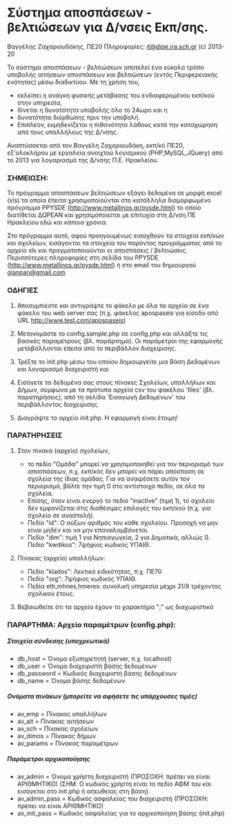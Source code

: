 # Σύστημα αποσπάσεων - βελτιώσεων για Δ/νσεις Εκπ/σης.
Βαγγέλης Ζαχαριουδάκης, ΠΕ20
Πληροφορίες: it@dipe.ira.sch.gr
(c) 2013-20

Το σύστημα αποσπάσεων - βελτιώσεων αποτελεί ένα εύκολο τρόπο υποβολής αιτήσεων αποσπάσεων και βελτιώσεων (εντός Περιφερειακής ενότητας)
μέσω διαδικτύου.
Με τη χρήση του, 
- εκλείπει η ανάγκη φυσικής μετάβασης του ενδιαφερομένου εκπ/κού στην υπηρεσία, 
- δίνεται η δυνατότητα υποβολής όλο το 24ωρο και η 
- δυνατότητα διόρθωσης πριν την υποβολή. 
- Επιπλέον, εκμηδενίζεται η πιθανότητα λάθους κατά την καταχώρηση από τους υπαλλήλους της Δ/νσης.

Αναπτύσσεται από τον Βαγγέλη Ζαχαριουδάκη, εκπ/κό ΠΕ20, εξ'ολοκλήρου με εργαλεία ανοιχτού λογισμικού (PHP,MySQL,JQuery) από το 2013 για λογαριασμό της Δ/νσης Π.Ε. Ηρακλείου.

### ΣΗΜΕΙΩΣΗ: 
Το πρόγραμμα αποσπάσεων βελτιώσεων εξάγει δεδομένα σε μορφή excel (xls) τα οποία έπειτα χρησιμοποιούνται
στο κατάλληλα διαμορφωμένο πρόγραμμα PPYSDE (http://www.metallinos.gr/pysde.html) το οποίο διατίθεται ΔΩΡΕΑΝ και
χρησιμοποιείται με επιτυχία στη Δ/νση ΠΕ Ηρακλείου εδώ και κάποια χρόνια.

Στο πρόγραμμα αυτό, αφού προηγουμένως εισαχθούν τα στοιχεία εκπ/κών και σχολείων, εισάγονται τα στοιχεία 
του παρόντος προγράμματος από το αρχείο xls και πραγματοποιούνται οι αποσπάσεις / βελτιώσεις.
Περισσότερες πληροφορίες στη σελίδα του PPYSDE (http://www.metallinos.gr/pysde.html) ή στο email του δημιουργού gianpan@gmail.com


### ΟΔΗΓΙΕΣ
1. Αποσυμπιέστε και αντιγράψτε το φάκελο με όλα τα αρχεία σε ένα φάκελο του web server σας (π.χ. φάκελος apospaseis για είσοδο από URL  http://www.test.com/apospaseis)

2. Μετονομάστε το config.sample.php σε config.php και αλλάξτε τις βασικές παραμέτρους (βλ. παράρτημα). Οι παράμετροι της εφαρμογής μεταβάλλονται έπειτα από το περιβάλλον διαχείρισης.

3. Τρέξτε το init.php μέσω του οποίου δημιουργείτε μια Βάση Δεδομένων και λογαριασμό διαχειριστή και

4. Εισάγετε τα δεδομένα σας στους πίνακες Σχολείων, υπαλλήλων και Δήμων, σύμφωνα με τα πρότυπα αρχεία csv του φακέλου 'files' (βλ. παρατηρήσεις), από τη σελίδα 'Εισαγωγή Δεδομένων' του περιβάλλοντος διαχείρισης.

4. Διαγράψτε το αρχείο init.php. Η εφαρμογή είναι έτοιμη!


### ΠΑΡΑΤΗΡΗΣΕΙΣ
1. Στον πίνακα (αρχείο) σχολείων, 
    * το πεδίο "Ομάδα" μπορεί να χρησιμοποιηθεί για τον περιορισμό των αποσπάσεων, π.χ. εκπ/κός δεν μπορεί να πάρει απόσπαση σε σχολεία της ίδιας ομάδας. 
Για να αναιρέσετε αυτόν τον περιορισμό, βάλτε την τιμή 0 στο αντίστοιχο πεδίο, σε όλα τα σχολεία. 
    * Επίσης, όταν είναι ενεργό το πεδιό "inactive" (τιμή 1), το σχολείο δεν εμφανίζεται στις διαθέσιμες επιλογές του εκπ/κού (π.χ. για σχολείο σε αναστολή).
    * Πεδίο "id": Ο αύξων αριθμός του κάθε σχολείου. Προσοχή να μην είναι μηδέν και να μην επαναλαμβάνεται.
    * Πεδίο "dim": τιμή 1 για Νηπιαγωγεία, 2 για Δημοτικά, αλλιώς 0. Πεδίο "kwdikos": 7ψήφιος κωδικός ΥΠΑΙΘ.

2. Πίνακας (αρχείο) υπαλλήλων: 
    * Πεδίο "klados": Λεκτικό ειδικότητας, π.χ. ΠΕ70
    * Πεδίο "org": 7ψήφιος κωδικός ΥΠΑΙΘ. 
    * Πεδία eth,mhnes,hmeres: συνολική υπηρεσία μέχρι 31/8 τρέχοντος σχολικού έτους.

3. Βεβαιωθείτε ότι τα αρχεία έχουν το χαρακτήρα ";" ως διαχωριστικό


### ΠΑΡΑΡΤΗΜΑ: Αρχείο παραμέτρων (config.php):

##### Στοιχεία σύνδεσης (υποχρεωτικά)
* db_host = Όνομα εξυπηρετητή (server, π.χ. localhost)
* db_user = Όνομα διαχειριστή βάσης δεδομένων
* db_password = Κωδικός διαχειριστή βάσης δεδομένων
* db_name = Όνομα βάσης δεδομένων

##### Ονόματα πινάκων (μπορείτε να αφήσετε τις υπάρχουσες τιμές)
* av_emp = Πίνακας υπαλλήλων
* av_ait = Πίνακας αιτήσεων
* av_sch = Πίνακας σχολείων
* av_dimos = Πίνακας δήμων
* av_params = Πίνακας παραμέτρων

##### Παράμετροι αρχικοποίησης
* av_admin = Όνομα χρήστη διαχειριστή (ΠΡΟΣΟΧΗ: πρέπει να είναι ΑΡΙΘΜΗΤΙΚΟ)
(ΣΗΜ. Ο κωδικός χρήστη είναι το πεδίο ΑΦΜ του και εισάγεται στο init.php ή απευθείας στη βάση).
* av_admin_pass = Κωδικός ασφαλείας του διαχειριστή (ΠΡΟΣΟΧΗ: πρέπει να είναι ΑΡΙΘΜΗΤΙΚΟ)
* av_init_pass = Κωδικός ασφαλείας για το αρχικοποίηση βάσης (init.php)
